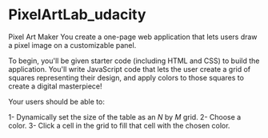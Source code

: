 # PixelArtLab_udacity

Pixel Art Maker
You create a one-page web application that lets users draw a pixel image on a customizable panel.

To begin, you'll be given starter code (including HTML and CSS) to build the application. You'll write JavaScript code that lets the user create a grid of squares representing their design, and apply colors to those squares to create a digital masterpiece!

Your users should be able to:

1- Dynamically set the size of the table as an _N_ by _M_ grid.
2- Choose a color.
3- Click a cell in the grid to fill that cell with the chosen color.
